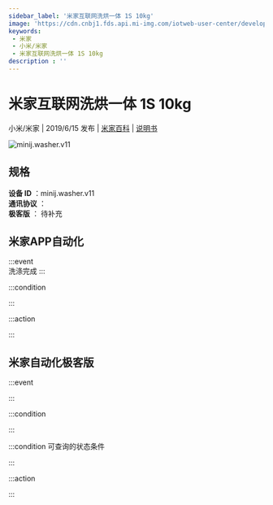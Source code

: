 ```yaml
---
sidebar_label: '米家互联网洗烘一体 1S 10kg'
image: 'https://cdn.cnbj1.fds.api.mi-img.com/iotweb-user-center/developer_1679047613694K9Absumu.png?GalaxyAccessKeyId=AKVGLQWBOVIRQ3XLEW&Expires=9223372036854775807&Signature=yhJFmfoOES34zl0VT1Htk0AgTNE='
keywords: 
 - 米家
 - 小米/米家
 - 米家互联网洗烘一体 1S 10kg
description : ''
---
```

# 米家互联网洗烘一体 1S 10kg

小米/米家 | 2019/6/15 发布 | [米家百科](https://home.mi.com/webapp/content/baike/product/index.html?model=minij.washer.v11) | [说明书](https://home.mi.com/views/introduction.html?model=minij.washer.v11&region=cn)

![minij.washer.v11](https://cdn.cnbj1.fds.api.mi-img.com/iotweb-user-center/developer_1679047613694K9Absumu.png?GalaxyAccessKeyId=AKVGLQWBOVIRQ3XLEW&Expires=9223372036854775807&Signature=yhJFmfoOES34zl0VT1Htk0AgTNE=)

## 规格  
> 
**设备 ID** ：minij.washer.v11  
**通讯协议** ：  
**极客版**  ： 待补充 


## 米家APP自动化  

:::event  
洗涤完成
:::

:::condition  

:::

:::action   

:::

## 米家自动化极客版  

:::event  

:::

:::condition  

:::

:::condition 可查询的状态条件  

:::

:::action  

:::

        
